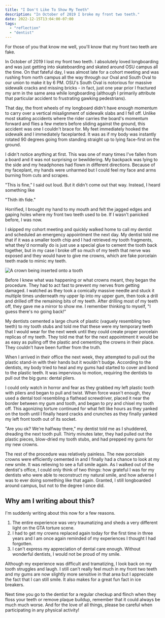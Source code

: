 ```yaml
---
title: "I Don't Like To Show My Teeth"
description: "In October of 2019 I broke my front two teeth."
date: 2022-12-15T13:04:00-07:00
tags:
  - "reflection"
  - "dentist"
---
```


For those of you that know me well, you'll know that my front two teeth are fake.

In October of 2019 I lost my front two teeth. I absolutely loved longboarding and was just getting into skateboarding and skated around OSU campus all the time. On that fateful day, I was almost late for a cohort meeting and was rushing from north campus all the way through our Oval and South Oval to our union to make it by 6 PM. OSU's South Oval is notorious for massive sidewalk cracks and missing bricks - in fact, just one year prior I fractured my arm in the same area while longboarding (although I primarily attribute that particular accident to frustrating gawking pedestrians).

That day, the front wheels of my longboard didn't have enough momentum to carry over a vertical misalignment of sidewalk slabs and I fell off. Unlike most skating accidents where the rider carries the board's momentum forward and flies a few meters before sliding against the ground, this accident was one I couldn't brace for. My feet immediately hooked the sidewalk and I immediately faceplanted. It was as if my body was instantly rotated 90 degrees going from standing straight up to lying face-first on the ground.

I didn't notice anything at first. This was one of many times I've fallen from a board and it was not surprising or bewildering. My backpack was lying to the side and my headphones had flown in different directions. Because of my faceplant, my hands were unharmed but I could feel my face and arms burning from cuts and scrapes.

"This is fine," I said out loud. But it didn't come out that way. Instead, I heard something like

"Thith ith fide."

Horrified, I brought my hand to my mouth and felt the jagged edges and gaping holes where my front two teeth used to be. If I wasn't panicked before, I was now.

I skipped my cohort meeting and quickly walked home to call my dentist and scheduled an emergency appointment the next day. My dentist told me that if it was a smaller tooth chip and I had retrieved my tooth fragments, what they'd normally do is just use a special glue to cement the tooth back together, but in my case I broke off so much of my teeth that nerve was exposed and they would have to give me crowns, which are fake porcelain teeth made to mimic my teeth.

![A crown being inserted onto a tooth](/static/thoughts/22/smile-crown.jpg)

Before I knew what was happening or what crowns meant, they began the procedure. They had to act fast to prevent my nerves from getting damaged. I watched as they took a comically massive needle and stuck it multiple times underneath my upper lip into my upper gum, then took a drill and drilled off the remaining bits of my teeth. After drilling most of my teeth off, they gave me a mirror to show me. I remember thinking to myself, "I guess there's no going back!"

My dentists cemented a large chunk of plastic (vaguely resembling two teeth) to my tooth stubs and told me that these were my temporary teeth that I would wear for the next week until they could create proper porcelain replicas of my teeth. They told me that for the next appointment it would be as easy as pulling off the plastic and cementing the crowns in their place. They couldn't have been further from the truth.

When I arrived in their office the next week, they attempted to pull out the plastic stand-in with their hands but it wouldn't budge. According to the dentists, my body tried to heal and my gums had started to cover and bond to the plastic teeth. It was impervious to motion, requiring the dentists to pull out the big guns: dental pliers.

I could only watch in horror and fear as they grabbed my left plastic tooth with pliers and began to pull and twist. When force wasn't enough, they used a dental tool resembling a flathead screwdriver, placed it near the border between my gum and tooth, and began to pry and chisel my tooth off. This agonizing torture continued for what felt like hours as they yanked on the tooth until I finally heard cracks and crunches as they finally yanked my left front tooth out of its socket.

"Are you ok? We're halfway there," my dentist told me as I shuddered, dreading the next tooth pull. Thirty minutes later, they had pulled out the plastic pieces, blow-dried my tooth stubs, and had prepped my gums for my new crowns.

The rest of the procedure was relatively painless. The new porcelain crowns were efficiently cemented in and I finally had a chance to look at my new smile. It was relieving to see a full smile again. As I walked out of the dentist's office, I could only think of two things: how grateful I was for my dentists who were able to reconstruct my natural smile, and how adverse I was to ever doing something like that again. Granted, I still longboarded around campus, but not to the degree I once did.

## Why am I writing about this?

I'm suddenly writing about this now for a few reasons.

1. The entire experience was very traumatizing and sheds a very different light on the GTA torture scene.
2. I had to get my crowns replaced again today for the first time in three years and I am once again reminded of my experiences I thought I had forgotten.
3. I can't express my appreciation of dental care enough. Without wonderful dentists, I would not be proud of my smile.

Although my experience was difficult and tramatizing, I look back on my tooth struggles and laugh. I still can't really feel much in my front two teeth and my gums are now slightly more sensitive in that area but I appreciate the fact that I can still smile. It also makes for a great fun fact in ice breakers.

Next time you go to the dentist for a regular checkup and flinch when they floss your teeth or remove plaque buildup, remember that it could always be much much worse. And for the love of all things, please be careful when participating in any physical activity!
